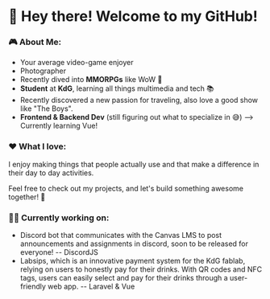 # 👋 Hey there! Welcome to my GitHub!

### 🎮 About Me:
- Your average video-game enjoyer
- Photographer
- Recently dived into **MMORPGs** like WoW 🐉
- **Student** at **KdG**, learning all things multimedia and tech 📚
- Recently discovered a new passion for traveling, also love a good show like "The Boys".
- **Frontend & Backend Dev** (still figuring out what to specialize in 😅) --> Currently learning Vue!
  
### ❤️ What I love:
I enjoy making things that people actually use and that make a difference in their day to day activities.

Feel free to check out my projects, and let's build something awesome together! 🚀

### 👷‍♂️ Currently working on:
- Discord bot that communicates with the Canvas LMS to post announcements and assignments in discord, soon to be released for everyone! -- DiscordJS
- Labsips, which is an innovative payment system for the KdG fablab, relying on users to honestly pay for their drinks. With QR codes and NFC tags, users can easily select and pay for their drinks through a user-friendly web app. -- Laravel & Vue

